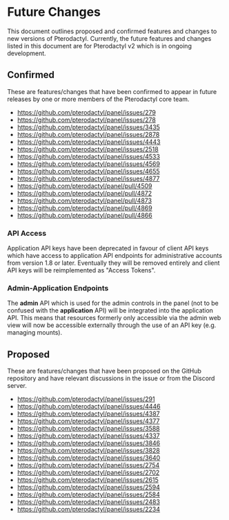 # Future Changes

This document outlines proposed and confirmed features and changes to new versions of Pterodactyl. Currently, the future features and changes listed in this document are for Pterodactyl v2 which is in ongoing development.

## Confirmed

These are features/changes that have been confirmed to appear in future releases by one or more members of the Pterodactyl core team.

- https://github.com/pterodactyl/panel/issues/279
- https://github.com/pterodactyl/panel/issues/278
- https://github.com/pterodactyl/panel/issues/3435
- https://github.com/pterodactyl/panel/issues/2878
- https://github.com/pterodactyl/panel/issues/4443
- https://github.com/pterodactyl/panel/issues/2518
- https://github.com/pterodactyl/panel/issues/4533
- https://github.com/pterodactyl/panel/issues/4569
- https://github.com/pterodactyl/panel/issues/4655
- https://github.com/pterodactyl/panel/issues/4877
- https://github.com/pterodactyl/panel/pull/4509
- https://github.com/pterodactyl/panel/pull/4872
- https://github.com/pterodactyl/panel/pull/4873
- https://github.com/pterodactyl/panel/pull/4869
- https://github.com/pterodactyl/panel/pull/4866

### API Access

Application API keys have been deprecated in favour of client API keys which have access to application API endpoints for administrative accounts from version 1.8 or later. Eventually they will be removed entirely and client API keys will be reimplemented as "Access Tokens".

### Admin-Application Endpoints

The **admin** API which is used for the admin controls in the panel (not to be confused with the **application** API) will be integrated into the application API. This means that resources formerly only accessible via the admin web view will now be accessible externally through the use of an API key (e.g. managing mounts).

## Proposed

These are features/changes that have been proposed on the GitHub repository and have relevant discussions in the issue or from the Discord server.

- https://github.com/pterodactyl/panel/issues/291
- https://github.com/pterodactyl/panel/issues/4446
- https://github.com/pterodactyl/panel/issues/4387
- https://github.com/pterodactyl/panel/issues/4377
- https://github.com/pterodactyl/panel/issues/3588
- https://github.com/pterodactyl/panel/issues/4337
- https://github.com/pterodactyl/panel/issues/3846
- https://github.com/pterodactyl/panel/issues/3828
- https://github.com/pterodactyl/panel/issues/3640
- https://github.com/pterodactyl/panel/issues/2754
- https://github.com/pterodactyl/panel/issues/2702
- https://github.com/pterodactyl/panel/issues/2615
- https://github.com/pterodactyl/panel/issues/2594
- https://github.com/pterodactyl/panel/issues/2584
- https://github.com/pterodactyl/panel/issues/2483
- https://github.com/pterodactyl/panel/issues/2234
